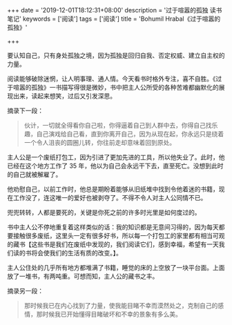 +++
date = '2019-12-01T18:12:31+08:00'
description = '过于喧嚣的孤独 读书笔记'
keywords = ['阅读']
tags = ['阅读']
title = 'Bohumil Hrabal《过于喧嚣的孤独》'

+++

要认知自己，只有身处孤独之境，因为孤独是回归自我、否定权威、建立自主权的力量。

阅读能够破除迷惘，让人明事理、通人情。今天看书时格外专注，喜不自胜。《过于喧嚣的孤独》一书描写得很是微妙，书中把主人公所受的各种苦难都幽默化的展现出来，读起来想笑，过后又引发深思。

摘录下一段：

> 伙计，一切就全得看你自己啦，你得逼着自己到人群中去，你得自己找乐趣，自己演戏给自己看，直到你离开自己，因为从现在起，你永远只是绕着一个令人沮丧的圆圈儿转，你往前走却意味着回到原处。

主人公是一个废纸打包工，因为引进了更加先进的工具，所以他失业了。此时，他已经在这个地方工作了 35 年，他以为自己会永远干下去，直至死亡。没想到此时的自己就被解雇了。

他劝慰自己，以前工作时，他总是期盼着能够从旧纸堆中找到令他着迷的书籍，现在工作没了，连这唯一的爱好也被剥夺了。不得不令人对主人公同情不已。

兜兜转转，人都是要死的，关键是你死之前的许多时光里是如何度过的。

书中主人公不停地重复着这样类似的话：我的知识都是无意间习得的，因为每天都要接触很多废纸，这里头一定有很多好书，所以每一个打包工的家里都有相当可观的藏书【这些书是我们在废纸中发现的，我们阅读它们，感到幸福，希望有一天我们读的书将会使我们的生活有质的改变。】。

主人公住处的几乎所有地方都堆满了书籍，睡觉的床的上空放了一块平台面。上面放了一堆书，有两吨重。可想而知，主人公的藏书之丰。

摘录另一段：

> 那时候我已在内心找到了力量，使我能目睹不幸而漠然处之，克制自己的感情，那时候我已开始懂得目睹破坏和不幸的景象有多么美。
